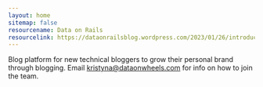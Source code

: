 ```yaml
---
layout: home
sitemap: false
resourcename: Data on Rails
resourcelink: https://dataonrailsblog.wordpress.com/2023/01/26/introducing-data-on-rails-2/
---
```

Blog platform for new technical bloggers to grow their personal brand through blogging. Email kristyna@dataonwheels.com for info on how to join the team.

